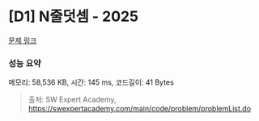 # [D1] N줄덧셈 - 2025 

[문제 링크](https://swexpertacademy.com/main/code/problem/problemDetail.do?contestProbId=AV5QFZtaAscDFAUq) 

### 성능 요약

메모리: 58,536 KB, 시간: 145 ms, 코드길이: 41 Bytes



> 출처: SW Expert Academy, https://swexpertacademy.com/main/code/problem/problemList.do